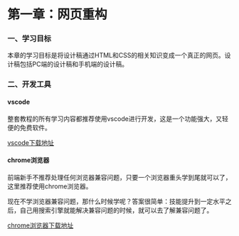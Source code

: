 # 第一章：网页重构

### 一、学习目标

本章的学习目标是将设计稿通过HTML和CSS的相关知识变成一个真正的网页。设计稿包括PC端的设计稿和手机端的设计稿。

### 二、开发工具

#### vscode

整套教程的所有学习内容都推荐使用vscode进行开发，这是一个功能强大，又轻便的免费软件。

[vscode下载地址](https://code.visualstudio.com/)

#### chrome浏览器

前端新手不推荐处理任何浏览器兼容问题，只要一个浏览器重头学到尾就可以了，这里推荐使用chrome浏览器。

现在不学浏览器兼容问题，那什么时候学呢？答案很简单：技能提升到一定水平之后，自己用搜索引擎就能解决兼容问题的时候，就可以去了解兼容问题了。

[chrome浏览器下载地址](https://chrome.en.softonic.com/)

